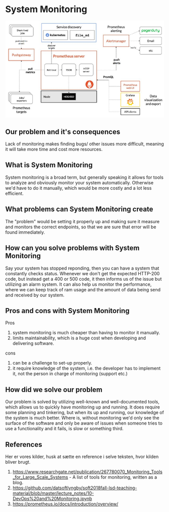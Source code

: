 # System Monitoring
![Monitoring design](https://github.com/KLMM-LSD/UFO-blog-entry-Michael-Martin/blob/master/Resources/Monitoring-design.JPG)

## Our problem and it's consequences

Lack of monitoring makes finding bugs/ other issues more difficult, meaning it will take more time and cost more resources. 

## What is System Monitoring

System monitoring is a broad term, but generally speaking it allows for tools to analyze and obviously monitor your system automatically. Otherwise we'd have to do it manually, which would be more costly and a lot less efficient. 

## What problems can System Monitoring create

The "problem" would be setting it properly up and making sure it measure and monitors the correct endpoints, so that we are sure that error will be found immediately. 

## How can you solve problems with System Monitoring

Say your system has stopped reponding, then you can have a system that constantly checks status. Whenever we don't get the expected HTTP-200 code, but instead get a 400 or 500 code, it then informs us of the issue but utilizing an alarm system. It can also help us monitor the performance, where we can keep track of ram usage and the amount of data being send and received by our system. 

## Pros and cons with System Monitoring

Pros
1. system monitoring is much cheaper than having to monitor it manually.
2. limits maintainability, which is a huge cost when developing and delivering software.

cons
1. can be a challenge to set-up properly. 
2. it require knowledge of the system, i.e. the developer has to implement it, not the person in charge of monitoring (support etc.)

## How did we solve our problem

Our problem is solved by utilizing well-known and well-documented tools, which allows us to quickly have monitoring up and running. It does require some planning and tinkering, but when its up and running, our knowledge of the system is much better. Where is, without monitoring we'd only see the surface of the software and only be aware of issues when someone tries to use a functionality and it fails, is slow or something third. 

## References

Her er vores kilder, husk at sætte en reference i selve teksten, hvor kilden bliver brugt. 

 1. https://www.researchgate.net/publication/267780070_Monitoring_Tools_for_Large_Scale_Systems - A list of tools for monitoring, written as a blog.
 2. https://github.com/datsoftlyngby/soft2018fall-lsd-teaching-material/blob/master/lecture_notes/10-DevOps%20and%20Monitoring.ipynb
 3. https://prometheus.io/docs/introduction/overview/
